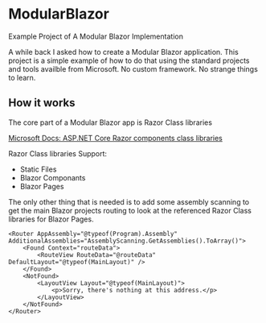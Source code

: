 # ModularBlazor
Example Project of A Modular Blazor Implementation

A while back I asked how to create a Modular Blazor application. This project is a simple example of how to do that using the standard projects and tools availble from Microsoft. No custom framework. No strange things to learn.

## How it works
The core part of a Modular Blazor app is Razor Class libraries

[Microsoft Docs: ASP.NET Core Razor components class libraries](https://docs.microsoft.com/en-us/aspnet/core/blazor/class-libraries?view=aspnetcore-3.1&tabs=visual-studio)

Razor Class libraries Support:
 - Static Files
 - Blazor Componants
 - Blazor Pages
 
The only other thing that is needed is to add some assembly scanning to get the main Blazor projects routing to look at the referenced Razor Class libraries for Blazor Pages.


```
<Router AppAssembly="@typeof(Program).Assembly" AdditionalAssemblies="AssemblyScanning.GetAssemblies().ToArray()">
    <Found Context="routeData">
        <RouteView RouteData="@routeData" DefaultLayout="@typeof(MainLayout)" />
    </Found>
    <NotFound>
        <LayoutView Layout="@typeof(MainLayout)">
            <p>Sorry, there's nothing at this address.</p>
        </LayoutView>
    </NotFound>
</Router>
```
